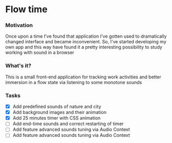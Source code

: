 # Flow time

### Motivation

Once upon a time I've found that application I've gotten used to dramatically changed interface and became inconvenient. So, I've started developing my own app and this way have found it a pretty interesting possibility to study working with sound in a browser

### What's it?

This is a small front-end application for tracking work activities and better immersion in a flow state via listening to some monotone sounds

### Tasks

- [x] Add predefined sounds of nature and city
- [x] Add background images and their animation
- [x] Add 25 minutes timer with CSS animation
- [ ] Add end-time sounds and correct restarting of timer
- [ ] Add feature advanced sounds tuning via Audio Context
- [ ] Add feature advanced sounds tuning via Audio Context
